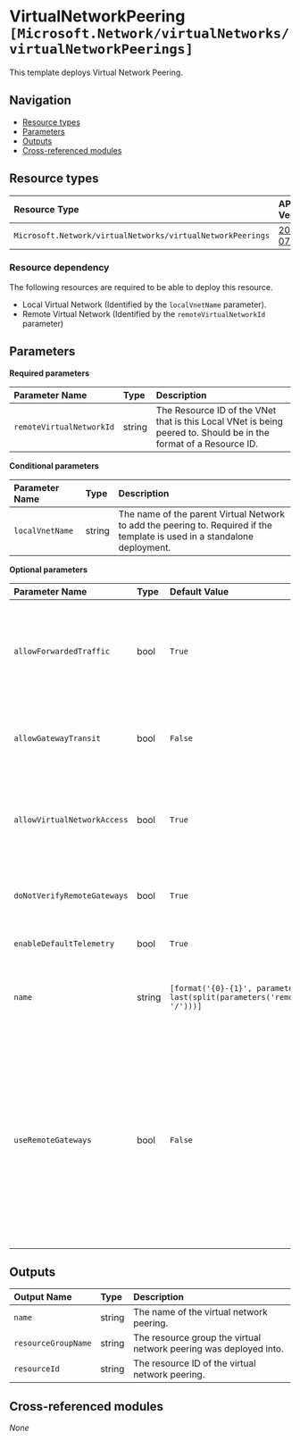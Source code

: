 # VirtualNetworkPeering `[Microsoft.Network/virtualNetworks/virtualNetworkPeerings]`

This template deploys Virtual Network Peering.

## Navigation

- [Resource types](#Resource-types)
- [Parameters](#Parameters)
- [Outputs](#Outputs)
- [Cross-referenced modules](#Cross-referenced-modules)

## Resource types

| Resource Type | API Version |
| :-- | :-- |
| `Microsoft.Network/virtualNetworks/virtualNetworkPeerings` | [2022-07-01](https://learn.microsoft.com/en-us/azure/templates/Microsoft.Network/2022-07-01/virtualNetworks/virtualNetworkPeerings) |

### Resource dependency

The following resources are required to be able to deploy this resource.

- Local Virtual Network (Identified by the `localVnetName` parameter).
- Remote Virtual Network (Identified by the `remoteVirtualNetworkId` parameter)

## Parameters

**Required parameters**

| Parameter Name | Type | Description |
| :-- | :-- | :-- |
| `remoteVirtualNetworkId` | string | The Resource ID of the VNet that is this Local VNet is being peered to. Should be in the format of a Resource ID. |

**Conditional parameters**

| Parameter Name | Type | Description |
| :-- | :-- | :-- |
| `localVnetName` | string | The name of the parent Virtual Network to add the peering to. Required if the template is used in a standalone deployment. |

**Optional parameters**

| Parameter Name | Type | Default Value | Description |
| :-- | :-- | :-- | :-- |
| `allowForwardedTraffic` | bool | `True` | Whether the forwarded traffic from the VMs in the local virtual network will be allowed/disallowed in remote virtual network. Default is true. |
| `allowGatewayTransit` | bool | `False` | If gateway links can be used in remote virtual networking to link to this virtual network. Default is false. |
| `allowVirtualNetworkAccess` | bool | `True` | Whether the VMs in the local virtual network space would be able to access the VMs in remote virtual network space. Default is true. |
| `doNotVerifyRemoteGateways` | bool | `True` | If we need to verify the provisioning state of the remote gateway. Default is true. |
| `enableDefaultTelemetry` | bool | `True` | Enable telemetry via a Globally Unique Identifier (GUID). |
| `name` | string | `[format('{0}-{1}', parameters('localVnetName'), last(split(parameters('remoteVirtualNetworkId'), '/')))]` | The Name of Vnet Peering resource. If not provided, default value will be localVnetName-remoteVnetName. |
| `useRemoteGateways` | bool | `False` | If remote gateways can be used on this virtual network. If the flag is set to true, and allowGatewayTransit on remote peering is also true, virtual network will use gateways of remote virtual network for transit. Only one peering can have this flag set to true. This flag cannot be set if virtual network already has a gateway. Default is false. |


## Outputs

| Output Name | Type | Description |
| :-- | :-- | :-- |
| `name` | string | The name of the virtual network peering. |
| `resourceGroupName` | string | The resource group the virtual network peering was deployed into. |
| `resourceId` | string | The resource ID of the virtual network peering. |

## Cross-referenced modules

_None_
